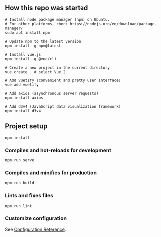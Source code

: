 ## How this repo was started

```
# Install node package manager (npm) on Ubuntu.
# For other platforms, check https://nodejs.org/en/download/package-manager/
sudo apt install npm 

# Update npm to the latest version
npm install -g npm@latest

# Install vue.js
npm install -g @vue/cli

# Create a new project in the current directory
vue create . # select Vue 2

# Add vuetify (convenient and pretty user interface)
vue add vuetify

# Add axios (asynchronous server requests)
npm install axios

# Add d3v4 (JavaScript data visualization framework)
npm install d3v4
```

## Project setup
```
npm install
```

### Compiles and hot-reloads for development
```
npm run serve
```

### Compiles and minifies for production
```
npm run build
```

### Lints and fixes files
```
npm run lint
```

### Customize configuration
See [Configuration Reference](https://cli.vuejs.org/config/).
